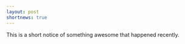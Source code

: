 ```yaml
---
layout: post
shortnews: true
---
```

This is a short notice of something awesome that happened recently.
